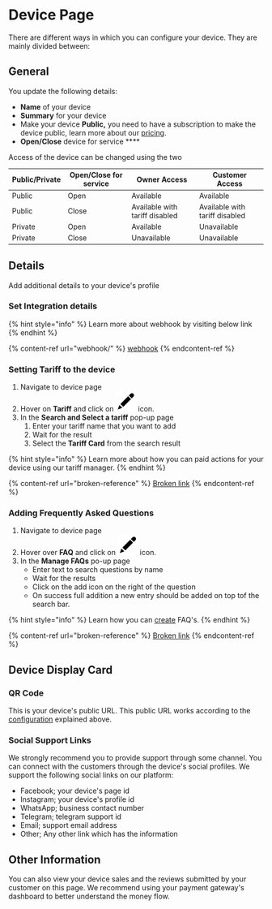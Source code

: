 # Device Page

There are different ways in which you can configure your device. They are mainly divided between:

## **General**

You update the following details:

* **Name** of your device
* **Summary** for your device
* Make your device **Public,** you need to have a subscription to make the device public, learn more about our [pricing](https://thystreet.com/pricing).
* **Open/Close** device for service ****&#x20;

Access of the device can be changed using the two

| Public/Private | Open/Close for service | Owner Access                   | Customer Access                |
| -------------- | ---------------------- | ------------------------------ | ------------------------------ |
| Public         | Open                   | Available                      | Available                      |
| Public         | Close                  | Available with tariff disabled | Available with tariff disabled |
| Private        | Open                   | Available                      | Unavailable                    |
| Private        | Close                  | Unavailable                    | Unavailable                    |

## **Details**

Add additional details to your device's profile

### Set Integration details

{% hint style="info" %}
Learn more about webhook by visiting below link
{% endhint %}

{% content-ref url="webhook/" %}
[webhook](webhook/)
{% endcontent-ref %}

### Setting Tariff to the device

1. Navigate to device page
2. Hover on **Tariff** and click on ![](../.gitbook/assets/edit.svg) icon.
3. In the **Search and Select a tariff** pop-up page
   1. Enter your tariff name that you want to add
   2. Wait for the result
   3. Select the **Tariff Card** from the search result

{% hint style="info" %}
Learn more about how you can paid actions for your device using our tariff manager.
{% endhint %}

{% content-ref url="broken-reference" %}
[Broken link](broken-reference)
{% endcontent-ref %}

### Adding Frequently Asked Questions

1. Navigate to device page
2. Hover over **FAQ** and click on ![](../.gitbook/assets/edit.svg) icon.
3. In the **Manage FAQs** po-up page
   * Enter text to search questions by name
   * Wait for the results
   * Click on the add icon on the right of the question
   * On success full addition a new entry should be added on top tof the search bar.

{% hint style="info" %}
Learn how you can [create](../frequently-asked-questions/create-a-question.md)  FAQ's.
{% endhint %}

{% content-ref url="broken-reference" %}
[Broken link](broken-reference)
{% endcontent-ref %}

## **Device Display Card**

### QR Code

This is your device's public URL. This public URL works according to the [configuration](device-options.md#general) explained above.

### Social Support Links

We strongly recommend you to provide support through some channel. You can connect with the customers through the device's social profiles. We support the following social links on our platform:

* Facebook; your device's page id
* Instagram; your device's profile id&#x20;
* WhatsApp; business contact number
* Telegram; telegram support id
* Email; support email address
* Other; Any other link which has the information

## Other Information

You can also view your device sales and the reviews submitted by your customer on this page. We recommend using your payment gateway's dashboard to better understand the money flow.
